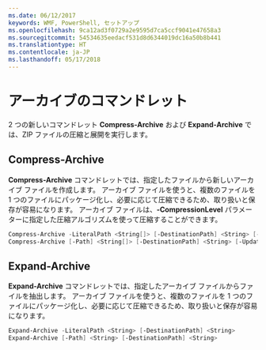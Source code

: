 ```yaml
---
ms.date: 06/12/2017
keywords: WMF, PowerShell, セットアップ
ms.openlocfilehash: 9ca12ad3f0729a2e9595d7ca5ccf9041e47658a3
ms.sourcegitcommit: 54534635eedacf531d8d6344019dc16a50b8b441
ms.translationtype: HT
ms.contentlocale: ja-JP
ms.lasthandoff: 05/17/2018
---
```

# <a name="archive-cmdlets"></a>アーカイブのコマンドレット

2 つの新しいコマンドレット **Compress-Archive** および **Expand-Archive** では、ZIP ファイルの圧縮と展開を実行します。

## <a name="compress-archive"></a>Compress-Archive
**Compress-Archive** コマンドレットでは、指定したファイルから新しいアーカイブ ファイルを作成します。 アーカイブ ファイルを使うと、複数のファイルを 1 つのファイルにパッケージ化し、必要に応じて圧縮できるため、取り扱いと保存が容易になります。 アーカイブ ファイルは、**-CompressionLevel** パラメーターに指定した圧縮アルゴリズムを使って圧縮することができます。
```powershell
Compress-Archive -LiteralPath <String[]> [-DestinationPath] <String> [-Update] [-CompressionLevel <Microsoft.PowerShell.Commands.CompressionLevel>]
Compress-Archive [-Path] <String[]> [-DestinationPath] <String> [-Update] [-CompressionLevel <Microsoft.PowerShell.Commands.CompressionLevel>]
```

## <a name="expand-archive"></a>Expand-Archive
**Expand-Archive** コマンドレットでは、指定したアーカイブ ファイルからファイルを抽出します。 アーカイブ ファイルを使うと、複数のファイルを 1 つのファイルにパッケージ化し、必要に応じて圧縮できるため、取り扱いと保存が容易になります。
```powershell
Expand-Archive -LiteralPath <String> [-DestinationPath] <String>
Expand-Archive [-Path] <String> [-DestinationPath] <String>
```
